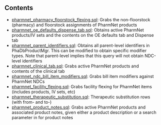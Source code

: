 
## Contents
* [pharmnet_pharmacy_floorstock_flexing.sql](./pharmnet_pharmacy_floorstock_flexing.sql): Grabs the non-floorstock (pharmacy) and floorstock assignments of PharmNet products 
* [pharmnet_oe_defaults_dispense_tab.sql](./pharmnet_oe_defaults_dispense_tab.sql): Obtains active PharmNet products/IV sets and the contents on the OE defaults tab and Dispense tab 
* [pharmnet_parent_identifiers.sql](./pharmnet_parent_identifiers.sql): Obtains all parent-level identifiers in PhaDbProductMgr. This can be modified to obtain specific modifier types. Note that parent-level implies that this query will not obtain NDC-level identifiers
* [pharmnet_clinical_tab.sql](./pharmnet_clinical_tab.sql): Grabs active PharmNet products and contents of the clinical tab 
* [pharmnet_ndc_bill_item_modifiers.sql](./pharmnet_ndc_bill_item_modifiers.sql): Grabs bill item modifiers against PharmNet NDCs 
* [pharmnet_facility_flexing.sql](./pharmnet_facility_flexing.sql): Grabs facility flexing for PharmNet items (includes products, IV sets, etc) 
* [pharmnet_therapeutic_substitution.sql](./pharmnet_therapeutic_substitution.sql): Therapeutic substitution rows (with from- and to-) 
* [pharmnet_product_notes.sql](./pharmnet_product_notes.sql): Grabs active PharmNet products and associated product notes, given either a product description or a search parameter in for product notes 
